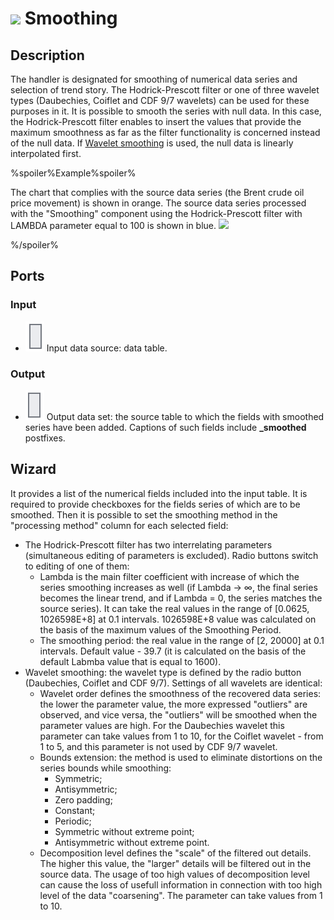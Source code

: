 # ![ ](../../images/icons/components/smoothing_default.svg) Smoothing

## Description

The handler is designated for smoothing of numerical data series and selection of trend story. The Hodrick-Prescott filter or one of three wavelet types (Daubechies, Coiflet and CDF 9/7 wavelets) can be used for these purposes in it. It is possible to smooth the series with null data. In this case, the Hodrick-Prescott filter enables to insert the values that provide the maximum smoothness as far as the filter functionality is concerned instead of the null data. If [Wavelet smoothing](https://wiki.loginom.ru/articles/wavelet-transform.html) is used, the null data is linearly interpolated first.

%spoiler%Example%spoiler%

The chart that complies with the source data series (the Brent crude oil price movement) is shown in orange. The source data series processed with the "Smoothing" component using the Hodrick-Prescott filter with LAMBDA parameter equal to 100 is shown in blue. ![ ](./smoothing1.svg)

%/spoiler%

## Ports

### Input

* ![ ](../../images/icons/app/node/ports/inputs/table_inactive.svg) Input data source: data table.

### Output

* ![ ](../../images/icons/app/node/ports/outputs/table_inactive.svg) Output data set: the source table to which the fields with smoothed series have been added. Captions of such fields include **_smoothed** postfixes.

## Wizard

It provides a list of the numerical fields included into the input table. It is required to provide checkboxes for the fields series of which are to be smoothed. Then it is possible to set the smoothing method in the "processing method" column for each selected field:

* The Hodrick-Prescott filter has two interrelating parameters (simultaneous editing of parameters is excluded). Radio buttons switch to editing of one of them:
   * Lambda is the main filter coefficient with increase of which the series smoothing increases as well (if Lambda → ∞, the final series becomes the linear trend, and if Lambda = 0, the series matches the source series). It can take the real values in the range of [0.0625, 1026598E+8] at 0.1 intervals. 1026598E+8 value was calculated on the basis of the maximum values of the Smoothing Period.
   * The smoothing period: the real value in the range of [2, 20000] at 0.1 intervals. Default value - 39.7 (it is calculated on the basis of the default Labmba value that is equal to 1600).
* Wavelet smoothing: the wavelet type is defined by the radio button (Daubechies, Coiflet and CDF 9/7). Settings of all wavelets are identical:
   * Wavelet order defines the smoothness of the recovered data series: the lower the parameter value, the more expressed "outliers" are observed, and vice versa, the "outliers" will be smoothed when the parameter values are high. For the Daubechies wavelet this parameter can take values from 1 to 10, for the Coiflet wavelet - from 1 to 5, and this parameter is not used by CDF 9/7 wavelet.
   * Bounds extension: the method is used to eliminate distortions on the series bounds while smoothing:
      * Symmetric;
      * Antisymmetric;
      * Zero padding;
      * Constant;
      * Periodic;
      * Symmetric without extreme point;
      * Antisymmetric without extreme point.
   * Decomposition level defines the "scale" of the filtered out details. The higher this value, the "larger" details will be filtered out in the source data. The usage of too high values of decomposition level can cause the loss of usefull information in connection with too high level of the data "coarsening". The parameter can take values from 1 to 10.
